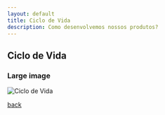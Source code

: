 ```yaml
---
layout: default
title: Ciclo de Vida
description: Como desenvolvemos nossos produtos?
---
```


## Ciclo de Vida


### Large image

![Ciclo de Vida](https://beatrizacbs.github.io/atlantida/assets/images/diagram.svg)



[back](./)
